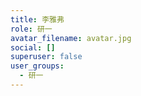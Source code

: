 ```yaml
---
title: 李雅弗
role: 研一
avatar_filename: avatar.jpg
social: []
superuser: false
user_groups:
  - 研一
---
```

